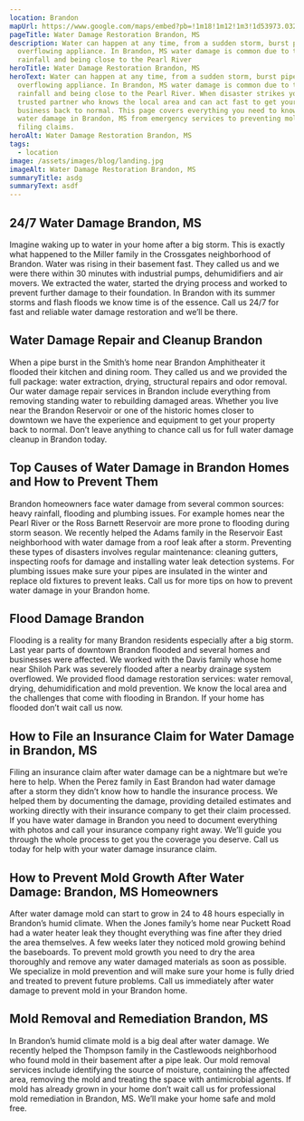 ```yaml
---
location: Brandon
mapUrl: https://www.google.com/maps/embed?pb=!1m18!1m12!1m3!1d53973.03272913464!2d-90.02976860639994!3d32.276520181871!2m3!1f0!2f0!3f0!3m2!1i1024!2i768!4f13.1!3m3!1m2!1s0x86282c5b957394e3%3A0xe3716c462169134e!2sBrandon%2C%20MS%2C%20USA!5e0!3m2!1sen!2sca!4v1727649778511!5m2!1sen!2sca
pageTitle: Water Damage Restoration Brandon, MS
description: Water can happen at any time, from a sudden storm, burst pipe or
  overflowing appliance. In Brandon, MS water damage is common due to the heavy
  rainfall and being close to the Pearl River
heroTitle: Water Damage Restoration Brandon, MS
heroText: Water can happen at any time, from a sudden storm, burst pipe or
  overflowing appliance. In Brandon, MS water damage is common due to the heavy
  rainfall and being close to the Pearl River. When disaster strikes you need a
  trusted partner who knows the local area and can act fast to get your home or
  business back to normal. This page covers everything you need to know about
  water damage in Brandon, MS from emergency services to preventing mold and
  filing claims.
heroAlt: Water Damage Restoration Brandon, MS
tags:
  - location
image: /assets/images/blog/landing.jpg
imageAlt: Water Damage Restoration Brandon, MS
summaryTitle: asdg
summaryText: asdf
---
```

## 24/7 Water Damage Brandon, MS

Imagine waking up to water in your home after a big storm. This is exactly what happened to the Miller family in the Crossgates neighborhood of Brandon. Water was rising in their basement fast. They called us and we were there within 30 minutes with industrial pumps, dehumidifiers and air movers. We extracted the water, started the drying process and worked to prevent further damage to their foundation. In Brandon with its summer storms and flash floods we know time is of the essence. Call us 24/7 for fast and reliable water damage restoration and we’ll be there.



## Water Damage Repair and Cleanup Brandon

When a pipe burst in the Smith’s home near Brandon Amphitheater it flooded their kitchen and dining room. They called us and we provided the full package: water extraction, drying, structural repairs and odor removal. Our water damage repair services in Brandon include everything from removing standing water to rebuilding damaged areas. Whether you live near the Brandon Reservoir or one of the historic homes closer to downtown we have the experience and equipment to get your property back to normal. Don’t leave anything to chance call us for full water damage cleanup in Brandon today.



## Top Causes of Water Damage in Brandon Homes and How to Prevent Them

Brandon homeowners face water damage from several common sources: heavy rainfall, flooding and plumbing issues. For example homes near the Pearl River or the Ross Barnett Reservoir are more prone to flooding during storm season. We recently helped the Adams family in the Reservoir East neighborhood with water damage from a roof leak after a storm. Preventing these types of disasters involves regular maintenance: cleaning gutters, inspecting roofs for damage and installing water leak detection systems. For plumbing issues make sure your pipes are insulated in the winter and replace old fixtures to prevent leaks. Call us for more tips on how to prevent water damage in your Brandon home.



## Flood Damage Brandon

Flooding is a reality for many Brandon residents especially after a big storm. Last year parts of downtown Brandon flooded and several homes and businesses were affected. We worked with the Davis family whose home near Shiloh Park was severely flooded after a nearby drainage system overflowed. We provided flood damage restoration services: water removal, drying, dehumidification and mold prevention. We know the local area and the challenges that come with flooding in Brandon. If your home has flooded don’t wait call us now.



## How to File an Insurance Claim for Water Damage in Brandon, MS

Filing an insurance claim after water damage can be a nightmare but we’re here to help. When the Perez family in East Brandon had water damage after a storm they didn’t know how to handle the insurance process. We helped them by documenting the damage, providing detailed estimates and working directly with their insurance company to get their claim processed. If you have water damage in Brandon you need to document everything with photos and call your insurance company right away. We’ll guide you through the whole process to get you the coverage you deserve. Call us today for help with your water damage insurance claim.



## How to Prevent Mold Growth After Water Damage: Brandon, MS Homeowners

After water damage mold can start to grow in 24 to 48 hours especially in Brandon’s humid climate. When the Jones family’s home near Puckett Road had a water heater leak they thought everything was fine after they dried the area themselves. A few weeks later they noticed mold growing behind the baseboards. To prevent mold growth you need to dry the area thoroughly and remove any water damaged materials as soon as possible. We specialize in mold prevention and will make sure your home is fully dried and treated to prevent future problems. Call us immediately after water damage to prevent mold in your Brandon home.



## Mold Removal and Remediation Brandon, MS

In Brandon’s humid climate mold is a big deal after water damage. We recently helped the Thompson family in the Castlewoods neighborhood who found mold in their basement after a pipe leak. Our mold removal services include identifying the source of moisture, containing the affected area, removing the mold and treating the space with antimicrobial agents. If mold has already grown in your home don’t wait call us for professional mold remediation in Brandon, MS. We’ll make your home safe and mold free.
